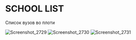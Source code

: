 
# SCHOOL LIST
Список вузов во плоти

![Screenshot_2729](https://user-images.githubusercontent.com/28097467/129382185-d4a154fa-5859-4ad4-96d2-ef3c3a19b259.png)
![Screenshot_2730](https://user-images.githubusercontent.com/28097467/129382187-6ae0baa1-7007-475f-ada8-e1c006ddb092.png)
![Screenshot_2731](https://user-images.githubusercontent.com/28097467/129382179-8fc0dcf9-cf19-4ecb-8fb4-4be17b846926.png)
